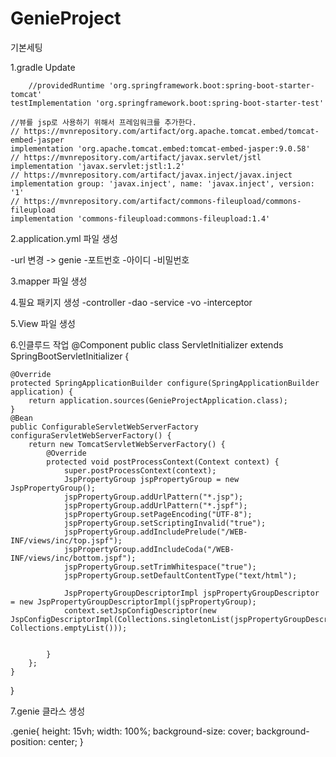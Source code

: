 # GenieProject

기본세팅

1.gradle Update

		//providedRuntime 'org.springframework.boot:spring-boot-starter-tomcat'
	testImplementation 'org.springframework.boot:spring-boot-starter-test'
	
	//뷰를 jsp로 사용하기 위해서 프레임워크를 추가한다.
	// https://mvnrepository.com/artifact/org.apache.tomcat.embed/tomcat-embed-jasper
	implementation 'org.apache.tomcat.embed:tomcat-embed-jasper:9.0.58'
	// https://mvnrepository.com/artifact/javax.servlet/jstl
	implementation 'javax.servlet:jstl:1.2'
	// https://mvnrepository.com/artifact/javax.inject/javax.inject
	implementation group: 'javax.inject', name: 'javax.inject', version: '1'
	// https://mvnrepository.com/artifact/commons-fileupload/commons-fileupload
	implementation 'commons-fileupload:commons-fileupload:1.4'


2.application.yml 파일 생성

-url 변경 -> genie
-포트번호 
-아이디 
-비밀번호 

3.mapper 파일 생성

4.필요 패키지 생성
-controller
-dao
-service
-vo
-interceptor

5.View 파일 생성 

6.인클루드 작업
@Component
public class ServletInitializer extends SpringBootServletInitializer {

	@Override
	protected SpringApplicationBuilder configure(SpringApplicationBuilder application) {
		return application.sources(GenieProjectApplication.class);
	}
	@Bean
	public ConfigurableServletWebServerFactory configuraServletWebServerFactory() {
		return new TomcatServletWebServerFactory() {
			@Override
			protected void postProcessContext(Context context) {
				super.postProcessContext(context);
				JspPropertyGroup jspPropertyGroup = new JspPropertyGroup();
				jspPropertyGroup.addUrlPattern("*.jsp");
				jspPropertyGroup.addUrlPattern("*.jspf");
				jspPropertyGroup.setPageEncoding("UTF-8");
				jspPropertyGroup.setScriptingInvalid("true");
				jspPropertyGroup.addIncludePrelude("/WEB-INF/views/inc/top.jspf");
				jspPropertyGroup.addIncludeCoda("/WEB-INF/views/inc/bottom.jspf");
				jspPropertyGroup.setTrimWhitespace("true");
				jspPropertyGroup.setDefaultContentType("text/html");
				
				JspPropertyGroupDescriptorImpl jspPropertyGroupDescriptor = new JspPropertyGroupDescriptorImpl(jspPropertyGroup);
				context.setJspConfigDescriptor(new JspConfigDescriptorImpl(Collections.singletonList(jspPropertyGroupDescriptor), Collections.emptyList()));
						
				
			}
		};
	}

}

7.genie 클라스 생성 

.genie{
	height: 15vh;
	width: 100%;
	background-size: cover;
	background-position: center; 
}
